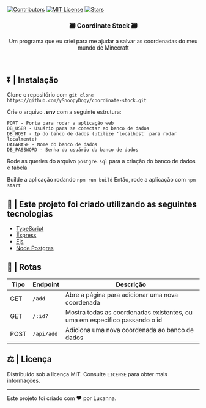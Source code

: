 [![Contributors][contributors-shield]][contributors-url]
[![MIT License][license-shield]][license-url]
[![Stars][stars-shield]][stars-url]

  <h3 align="center">🗃 Coordinate Stock 🗃</h3>

  <p align="center">
    Um programa que eu criei para me ajudar a salvar as coordenadas do meu mundo de Minecraft
    <br />
    <br />
    <br />
  </p>

## ⏬ | Instalação

Clone o repositório com `git clone https://github.com/ySnoopyDogy/coordinate-stock.git`

Crie o arquivo **.env** com a seguinte estrutura:

```
PORT - Porta para rodar a aplicação web
DB_USER - Usuário para se conectar ao banco de dados
DB_HOST - Ip do banco de dados (utilize 'localhost' para rodar localmente)
DATABASE - Nome do banco de dados
DB_PASSWORD - Senha do usuário do banco de dados
```

Rode as queries do arquivo `postgre.sql` para a criação do banco de dados e tabela

Builde a aplicação rodando `npm run build` Então, rode a aplicação com `npm start`

## 🔨 | Este projeto foi criado utilizando as seguintes tecnologias

- [TypeScript](https://www.typescriptlang.org/)
- [Express](https://expressjs.com/pt-br/)
- [Ejs](https://ejs.co/)
- [Node Postgres](https://node-postgres.com/)

## 🔀 | Rotas

| Tipo | Endpoint   | Descrição                                                                  |
| ---- | ---------- | -------------------------------------------------------------------------- |
| GET  | `/add`     | Abre a página para adicionar uma nova coordenada                           |
| GET  | `/:id?`    | Mostra todas as coordenadas existentes, ou uma em específico passando o id |
| POST | `/api/add` | Adiciona uma nova coordenada ao banco de dados                             |

## ⚖️ | Licença

Distribuído sob a licença MIT. Consulte `LICENSE` para obter mais informações.

---

Este projeto foi criado com ❤️ por Luxanna.

[contributors-shield]: https://img.shields.io/github/contributors/ySnoopyDogy/coordinate-stock?label=Contribuidores
[contributors-url]: https://github.com/ySnoopyDogy/coordinate-stock/graphs/contributors
[stars-shield]: https://img.shields.io/github/stars/ySnoopyDogy/coordinate-stock?color=f7f203&label=Stars&style=flat
[stars-url]: https://github.com/ySnoopyDogy/coordinate-stock/stargazers
[license-shield]: https://img.shields.io/github/license/ySnoopyDogy/coordinate-stock?color=gree&label=Licen%C3%A7a
[license-url]: https://github.com/ySnoopyDogy/coordinate-stock/blob/master/LICENSE
